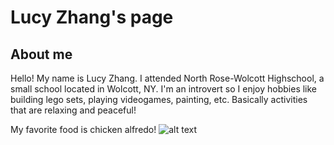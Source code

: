# Lucy Zhang's page

## About me
Hello! My name is Lucy Zhang. I attended North Rose-Wolcott Highschool, a small school located in Wolcott, NY.
I'm an introvert so I enjoy hobbies like building lego sets, playing videogames, painting, etc. Basically 
activities that are relaxing and peaceful! 

My favorite food is chicken alfredo!
![alt text](https://www.jessicagavin.com/wp-content/uploads/2019/08/chicken-alfredo-8.jpg)


